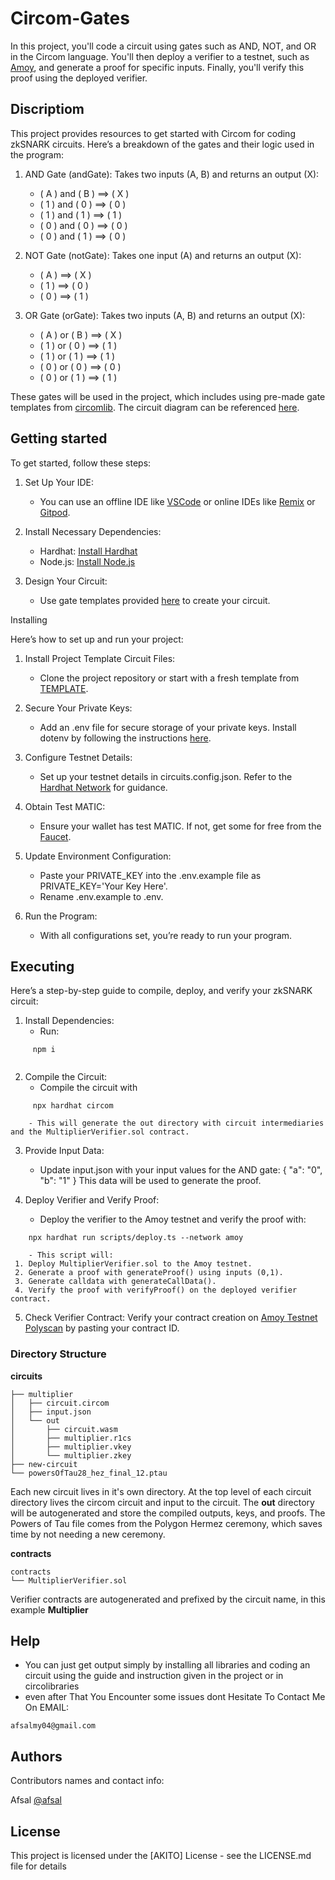 # Circom-Gates
In this project, you'll code a circuit using gates such as AND, NOT, and OR in the Circom language. You'll then deploy a verifier to a testnet, such as [Amoy](https://amoy.polygonscan.com/), and generate a proof for specific inputs. Finally, you'll verify this proof using the deployed verifier.

## Discriptiom

This project provides resources to get started with Circom for coding zkSNARK circuits. Here’s a breakdown of the gates and their logic used in the program:

1. AND Gate (andGate): Takes two inputs (A, B) and returns an output (X):
   - \( A \) and \( B \) ==> \( X \)
   - \( 1 \) and \( 0 \) ==> \( 0 \)
   - \( 1 \) and \( 1 \) ==> \( 1 \)
   - \( 0 \) and \( 0 \) ==> \( 0 \)
   - \( 0 \) and \( 1 \) ==> \( 0 \)

2. NOT Gate (notGate): Takes one input (A) and returns an output (X):
   - \( A \) ==> \( X \)
   - \( 1 \) ==> \( 0 \)
   - \( 0 \) ==> \( 1 \)

3. OR Gate (orGate): Takes two inputs (A, B) and returns an output (X):
   - \( A \) or \( B \) ==> \( X \)
   - \( 1 \) or \( 0 \) ==> \( 1 \)
   - \( 1 \) or \( 1 \) ==> \( 1 \)
   - \( 0 \) or \( 0 \) ==> \( 0 \)
   - \( 0 \) or \( 1 \) ==> \( 1 \)

These gates will be used in the project, which includes using pre-made gate templates from [circomlib](https://github.com/iden3/circomlib). The circuit diagram can be referenced [here](https://authoring.metacrafters.io/assets/cms/Assessment_b05f6ed658.png?updated_at=2023-02-24T00:00:37.278Z).

## Getting started

To get started, follow these steps:

1. Set Up Your IDE:
   - You can use an offline IDE like [VSCode](https://code.visualstudio.com/download) or online IDEs like [Remix](https://remix.ethereum.org/) or [Gitpod](https://gitpod.io/).

2. Install Necessary Dependencies:
   - Hardhat: [Install Hardhat](https://hardhat.org/)
   - Node.js: [Install Node.js](https://nodejs.org/en/download/current)

3. Design Your Circuit:
   - Use gate templates provided [here](https://github.com/iden3/circomlib) to create your circuit.

Installing

Here’s how to set up and run your project:

1. Install Project Template Circuit Files:
   - Clone the project repository or start with a fresh template from [TEMPLATE](https://github.com/gmchad/zardkat).

2. Secure Your Private Keys:
   - Add an .env file for secure storage of your private keys. Install dotenv by following the instructions [here](https://www.npmjs.com/package/dotenv).

3. Configure Testnet Details:
   - Set up your testnet details in circuits.config.json. Refer to the [Hardhat Network](https://hardhat.org/tutorial/deploying-to-a-live-network) for guidance.

4. Obtain Test MATIC:
   - Ensure your wallet has test MATIC. If not, get some for free from the [Faucet](https://faucet.polygon.technology/).

5. Update Environment Configuration:
   - Paste your PRIVATE_KEY into the .env.example file as PRIVATE_KEY='Your Key Here'.
   - Rename .env.example to .env.

6. Run the Program:
   - With all configurations set, you’re ready to run your program.

## Executing

Here’s a step-by-step guide to compile, deploy, and verify your zkSNARK circuit:

1. Install Dependencies:
   - Run:
```
     npm i
     
```
2. Compile the Circuit:
   - Compile the circuit with
```
     npx hardhat circom

```
        - This will generate the out directory with circuit intermediaries and the MultiplierVerifier.sol contract.

3. Provide Input Data:
   - Update input.json with your input values for the AND gate:
         {
       "a": "0",
       "b": "1"
     }
   This data will be used to generate the proof.

4. Deploy Verifier and Verify Proof:
   - Deploy the verifier to the Amoy testnet and verify the proof with:
 ```
     npx hardhat run scripts/deploy.ts --network amoy
 ```

        - This script will:
     1. Deploy MultiplierVerifier.sol to the Amoy testnet.
     2. Generate a proof with generateProof() using inputs (0,1).
     3. Generate calldata with generateCallData().
     4. Verify the proof with verifyProof() on the deployed verifier contract.

5. Check Verifier Contract:
 Verify your contract creation on [Amoy Testnet Polyscan](https://amoy.polygonscan.com/) by pasting your contract ID.
  
### Directory Structure
**circuits**
```
├── multiplier
│   ├── circuit.circom
│   ├── input.json
│   └── out
│       ├── circuit.wasm
│       ├── multiplier.r1cs
│       ├── multiplier.vkey
│       └── multiplier.zkey
├── new-circuit
└── powersOfTau28_hez_final_12.ptau

```
Each new circuit lives in it's own directory. At the top level of each circuit directory lives the circom circuit and input to the circuit.
The **out** directory will be autogenerated and store the compiled outputs, keys, and proofs. The Powers of Tau file comes from the Polygon Hermez ceremony, which saves time by not needing a new ceremony. 


**contracts**
```
contracts
└── MultiplierVerifier.sol
```
Verifier contracts are autogenerated and prefixed by the circuit name, in this example **Multiplier**
## Help
* You can just get output simply by installing all libraries and coding an circuit using the guide and instruction given
in the project or in circolibraries
* even after That You Encounter some issues dont Hesitate To Contact Me On EMAIL:
```
afsalmy04@gmail.com
```

## Authors

Contributors names and contact info:

Afsal
[@afsal](afsalmy04@gmail.com)


## License

This project is licensed under the [AKITO] License - see the LICENSE.md file for details
